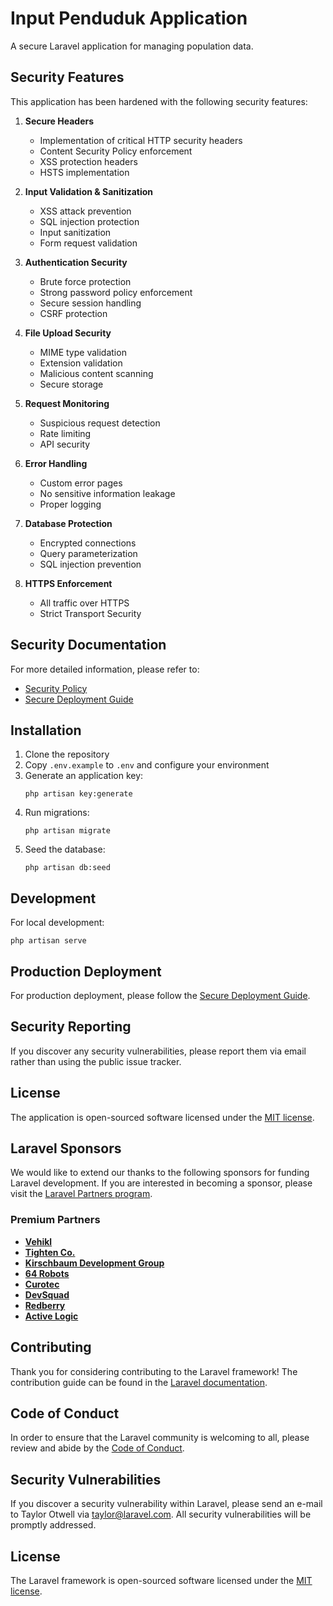 # Input Penduduk Application

A secure Laravel application for managing population data.

## Security Features

This application has been hardened with the following security features:

1. **Secure Headers**
   - Implementation of critical HTTP security headers
   - Content Security Policy enforcement
   - XSS protection headers
   - HSTS implementation

2. **Input Validation & Sanitization**
   - XSS attack prevention
   - SQL injection protection
   - Input sanitization
   - Form request validation

3. **Authentication Security**
   - Brute force protection
   - Strong password policy enforcement
   - Secure session handling
   - CSRF protection

4. **File Upload Security**
   - MIME type validation
   - Extension validation
   - Malicious content scanning
   - Secure storage

5. **Request Monitoring**
   - Suspicious request detection
   - Rate limiting
   - API security

6. **Error Handling**
   - Custom error pages
   - No sensitive information leakage
   - Proper logging

7. **Database Protection**
   - Encrypted connections
   - Query parameterization
   - SQL injection prevention

8. **HTTPS Enforcement**
   - All traffic over HTTPS
   - Strict Transport Security

## Security Documentation

For more detailed information, please refer to:

- [Security Policy](./SECURITY_POLICY.md)
- [Secure Deployment Guide](./SECURE_DEPLOYMENT_GUIDE.md)

## Installation

1. Clone the repository
2. Copy `.env.example` to `.env` and configure your environment
3. Generate an application key:
   ```
   php artisan key:generate
   ```
4. Run migrations:
   ```
   php artisan migrate
   ```
5. Seed the database:
   ```
   php artisan db:seed
   ```

## Development

For local development:

```
php artisan serve
```

## Production Deployment

For production deployment, please follow the [Secure Deployment Guide](./SECURE_DEPLOYMENT_GUIDE.md).

## Security Reporting

If you discover any security vulnerabilities, please report them via email rather than using the public issue tracker.

## License

The application is open-sourced software licensed under the [MIT license](https://opensource.org/licenses/MIT).

## Laravel Sponsors

We would like to extend our thanks to the following sponsors for funding Laravel development. If you are interested in becoming a sponsor, please visit the [Laravel Partners program](https://partners.laravel.com).

### Premium Partners

- **[Vehikl](https://vehikl.com)**
- **[Tighten Co.](https://tighten.co)**
- **[Kirschbaum Development Group](https://kirschbaumdevelopment.com)**
- **[64 Robots](https://64robots.com)**
- **[Curotec](https://www.curotec.com/services/technologies/laravel)**
- **[DevSquad](https://devsquad.com/hire-laravel-developers)**
- **[Redberry](https://redberry.international/laravel-development)**
- **[Active Logic](https://activelogic.com)**

## Contributing

Thank you for considering contributing to the Laravel framework! The contribution guide can be found in the [Laravel documentation](https://laravel.com/docs/contributions).

## Code of Conduct

In order to ensure that the Laravel community is welcoming to all, please review and abide by the [Code of Conduct](https://laravel.com/docs/contributions#code-of-conduct).

## Security Vulnerabilities

If you discover a security vulnerability within Laravel, please send an e-mail to Taylor Otwell via [taylor@laravel.com](mailto:taylor@laravel.com). All security vulnerabilities will be promptly addressed.

## License

The Laravel framework is open-sourced software licensed under the [MIT license](https://opensource.org/licenses/MIT).
